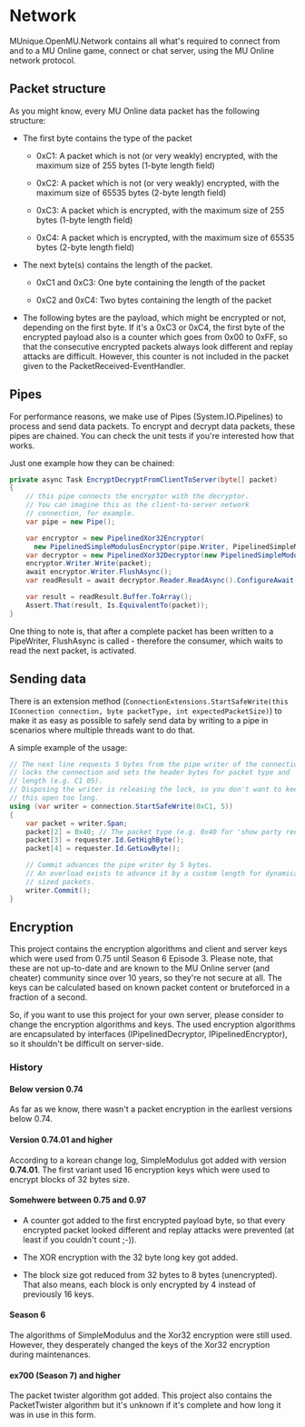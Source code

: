 ﻿# Network

MUnique.OpenMU.Network contains all what's required to connect from and to a
MU Online game, connect or chat server, using the MU Online network protocol.

## Packet structure

As you might know, every MU Online data packet has the following structure:

* The first byte contains the type of the packet

  * 0xC1: A packet which is not (or very weakly) encrypted, with the maximum
          size of 255 bytes (1-byte length field)

  * 0xC2: A packet which is not (or very weakly) encrypted, with the maximum
          size of 65535 bytes (2-byte length field)

  * 0xC3: A packet which is encrypted, with the maximum size of 255 bytes
          (1-byte length field)

  * 0xC4: A packet which is encrypted, with the maximum size of 65535 bytes
          (2-byte length field)

* The next byte(s) contains the length of the packet.

  * 0xC1 and 0xC3: One byte containing the length of the packet

  * 0xC2 and 0xC4: Two bytes containing the length of the packet

* The following bytes are the payload, which might be encrypted or not,
  depending on the first byte. If it's a 0xC3 or 0xC4, the first byte of the
  encrypted payload also is a counter which goes from 0x00 to 0xFF, so that the
  consecutive encrypted packets always look different and replay attacks are
  difficult. However, this counter is not included in the packet given to the
  PacketReceived-EventHandler.

## Pipes

For performance reasons, we make use of Pipes (System.IO.Pipelines) to process
and send data packets.
To encrypt and decrypt data packets, these pipes are chained. You can check the
unit tests if you're interested how that works.

Just one example how they can be chained:

```csharp
private async Task EncryptDecryptFromClientToServer(byte[] packet)
{
    // this pipe connects the encryptor with the decryptor.
    // You can imagine this as the client-to-server network
    // connection, for example.
    var pipe = new Pipe();

    var encryptor = new PipelinedXor32Encryptor(
      new PipelinedSimpleModulusEncryptor(pipe.Writer, PipelinedSimpleModulusEncryptor.DefaultClientKey).Writer);
    var decryptor = new PipelinedXor32Decryptor(new PipelinedSimpleModulusDecryptor(pipe.Reader).Reader);
    encryptor.Writer.Write(packet);
    await encryptor.Writer.FlushAsync();
    var readResult = await decryptor.Reader.ReadAsync().ConfigureAwait(false);

    var result = readResult.Buffer.ToArray();
    Assert.That(result, Is.EquivalentTo(packet));
}
```

One thing to note is, that after a complete packet has been written to a
PipeWriter, FlushAsync is called - therefore the consumer, which waits to read
the next packet, is activated.

## Sending data

There is an extension method (```ConnectionExtensions.StartSafeWrite(this IConnection connection, byte packetType, int expectedPacketSize)```)
to make it as easy as possible to safely send data by writing to a pipe in
scenarios where multiple threads want to do that.

A simple example of the usage:

```csharp
// The next line requests 5 bytes from the pipe writer of the connection,
// locks the connection and sets the header bytes for packet type and
// length (e.g. C1 05).
// Disposing the writer is releasing the lock, so you don't want to keep
// this open too long.
using (var writer = connection.StartSafeWrite(0xC1, 5)) 
{
    var packet = writer.Span;
    packet[2] = 0x40; // The packet type (e.g. 0x40 for 'show party request')
    packet[3] = requester.Id.GetHighByte();
    packet[4] = requester.Id.GetLowByte();

    // Commit advances the pipe writer by 5 bytes.
    // An overload exists to advance it by a custom length for dynamically
    // sized packets.
    writer.Commit();
}
```

## Encryption

This project contains the encryption algorithms and client and server keys
which were used from 0.75 until Season 6 Episode 3.
Please note, that these are not up-to-date and are known to the MU Online
server (and cheater) community since over 10 years, so they're not secure at
all. The keys can be calculated based on known packet content or bruteforced in
a fraction of a second.

So, if you want to use this project for your own server, please consider to
change the encryption algorithms and keys.
The used encryption algorithms are encapsulated by interfaces (IPipelinedDecryptor,
IPipelinedEncryptor), so it shouldn't be difficult on server-side.

### History

#### Below version 0.74

As far as we know, there wasn't a packet encryption in the earliest versions
below 0.74.

#### Version 0.74.01 and higher

According to a korean change log, SimpleModulus got added with version **0.74.01**.
The first variant used 16 encryption keys which were used to encrypt blocks of
32 bytes size.

#### Somehwere between 0.75 and 0.97

* A counter got added to the first encrypted payload byte, so that every
  encrypted packet looked different and replay attacks were prevented (at least
  if you couldn't count ;-)).

* The XOR encryption with the 32 byte long key got added.

* The block size got reduced from 32 bytes to 8 bytes (unencrypted). That also
  means, each block is only encrypted by 4 instead of previously 16 keys.

#### Season 6

The algorithms of SimpleModulus and the Xor32 encryption were still used.
However, they desperately changed the keys of the Xor32 encryption during
maintenances.

#### ex700 (Season 7) and higher

The packet twister algorithm got added. This project also contains the
PacketTwister algorithm but it's unknown if it's complete and how long it was
in use in this form.
